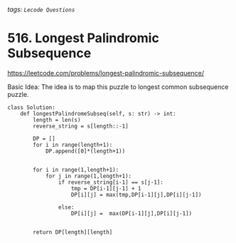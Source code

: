 ###### tags: `Lecode Questions`

# 516. Longest Palindromic Subsequence

https://leetcode.com/problems/longest-palindromic-subsequence/

Basic Idea: The idea is to map this puzzle to longest common subsequence puzzle.  


```python=
class Solution:
    def longestPalindromeSubseq(self, s: str) -> int:
        length = len(s)
        reverse_string = s[length::-1]
        
        DP = [] 
        for i in range(length+1):
            DP.append([0]*(length+1))
            
        
        for i in range(1,length+1):
            for j in range(1,length+1):
                if reverse_string[i-1] == s[j-1]:
                    tmp = DP[i-1][j-1] + 1
                    DP[i][j] = max(tmp,DP[i-1][j],DP[i][j-1])
                    
                else:
                    DP[i][j] =  max(DP[i-1][j],DP[i][j-1])
                    
                    
        return DP[length][length]
                
            

```